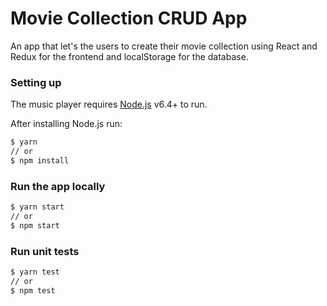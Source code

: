 # Movie Collection CRUD App

An app that let's the users to create their movie collection using React and Redux for the frontend and localStorage for the database.

### Setting up

The music player requires [Node.js](https://nodejs.org/) v6.4+ to run.

After installing Node.js run:

```sh
$ yarn
// or
$ npm install
```

### Run the app locally

```sh
$ yarn start
// or
$ npm start
```

### Run unit tests

```sh
$ yarn test
// or
$ npm test
```
